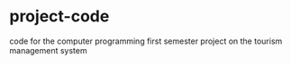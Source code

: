 # project-code
 code for the computer programming first semester project on the tourism management system
